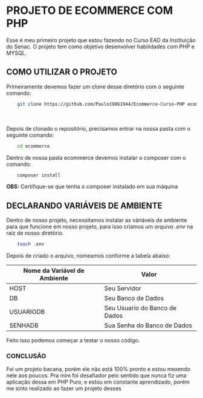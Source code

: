 # PROJETO DE ECOMMERCE COM PHP 

Esse é meu primeiro projeto que estou fazendo no Curso EAD da Instituição do Senac. O projeto tem como objetivo desenvolver habilidades com PHP e MYSQL.

## COMO UTILIZAR O PROJETO
Primeiramente devemos fazer um clone desse diretório com o seguinte comando:

```bash
    git clone https://github.com/Paulo19961944/Ecommerce-Curso-PHP ecommerce
```
<br></br>
Depois de clonado o repositório, precisamos entrar na nossa pasta com o seguinte comando:

```bash
    cd ecommerce
```

Dentro de nossa pasta ecommerce devemos instalar o composer com o comando:

```bash
    composer install
```
**OBS:** Certifique-se que tenha o composer instalado em sua máquina

## DECLARANDO VARIÁVEIS DE AMBIENTE
Dentro de nosso projeto, necessitamos instalar as váriáveis de ambiente para que funcione em nosso projeto, para isso criamos um _arquivo .env_ na raiz de nosso diretório.

```bash
    touch .env
```

Depois de criado o arquivo, nomeamos conforme a tabela abaixo:


| Nome da Variável de Ambiente | Valor         |
|------------------------------|---------------|
|HOST                          | Seu Servidor  |
|             DB            |Seu Banco de Dados|
|USUARIODB      | Seu Usuario do Banco de Dados|
|SENHADB          | Sua Senha do Banco de Dados|

Feito isso podemos começar a testar o nosso código.

### CONCLUSÃO
Foi um projeto bacana, porém ele não está 100% pronto e estou mexendo nele aos poucos. Pra mim foi desafiador pelo sentido que nunca fiz uma aplicação dessa em PHP Puro, e estou em constante aprendizado, porém me sinto realizado ao fazer um projeto desses
